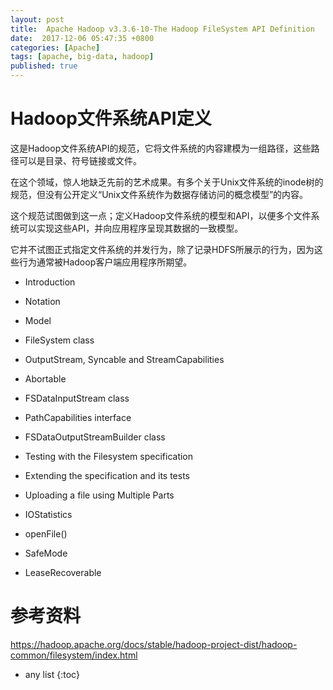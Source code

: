 ```yaml
---
layout: post
title:  Apache Hadoop v3.3.6-10-The Hadoop FileSystem API Definition
date:  2017-12-06 05:47:35 +0800
categories: [Apache]
tags: [apache, big-data, hadoop]
published: true
---
```


# Hadoop文件系统API定义

这是Hadoop文件系统API的规范，它将文件系统的内容建模为一组路径，这些路径可以是目录、符号链接或文件。

在这个领域，惊人地缺乏先前的艺术成果。有多个关于Unix文件系统的inode树的规范，但没有公开定义“Unix文件系统作为数据存储访问的概念模型”的内容。

这个规范试图做到这一点；定义Hadoop文件系统的模型和API，以便多个文件系统可以实现这些API，并向应用程序呈现其数据的一致模型。

它并不试图正式指定文件系统的并发行为，除了记录HDFS所展示的行为，因为这些行为通常被Hadoop客户端应用程序所期望。

- Introduction

- Notation

- Model

- FileSystem class

- OutputStream, Syncable and StreamCapabilities

- Abortable

- FSDataInputStream class

- PathCapabilities interface

- FSDataOutputStreamBuilder class

- Testing with the Filesystem specification

- Extending the specification and its tests

- Uploading a file using Multiple Parts

- IOStatistics

- openFile()

- SafeMode

- LeaseRecoverable

# 参考资料

https://hadoop.apache.org/docs/stable/hadoop-project-dist/hadoop-common/filesystem/index.html

* any list
{:toc}